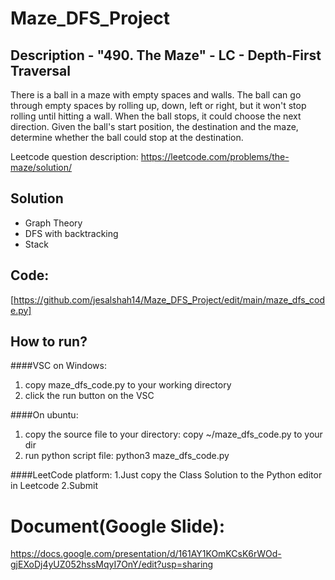 # Maze_DFS_Project
## Description - "490. The Maze" - LC - Depth-First Traversal

There is a ball in a maze with empty spaces and walls. The ball can go through empty spaces by rolling up, down, left or right, but it won't stop rolling until hitting a wall. When the ball stops, it could choose the next direction.
Given the ball's start position, the destination and the maze, determine whether the ball could stop at the destination.

Leetcode question description: 
https://leetcode.com/problems/the-maze/solution/


## Solution
- Graph Theory
- DFS with backtracking
- Stack

## Code: 
[https://github.com/jesalshah14/Maze_DFS_Project/edit/main/maze_dfs_code.py]


## How to run?

####VSC on Windows:
1. copy maze_dfs_code.py to your working directory
2. click the run button on the VSC
   
####On ubuntu:
1. copy the source file to your directory: 
    copy ~/maze_dfs_code.py to your dir 
2. run python script file: 
    python3 maze_dfs_code.py
    
####LeetCode platform:
1.Just copy the Class Solution to the Python editor in Leetcode
2.Submit

# Document(Google Slide): 
https://docs.google.com/presentation/d/161AY1KOmKCsK6rWOd-gjEXoDj4yUZ052hssMqyI7OnY/edit?usp=sharing
